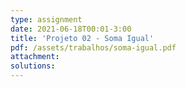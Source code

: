```yaml
---
type: assignment
date: 2021-06-18T00:01-3:00
title: 'Projeto 02 - Soma Igual'
pdf: /assets/trabalhos/soma-igual.pdf
attachment: 
solutions: 
---
```

